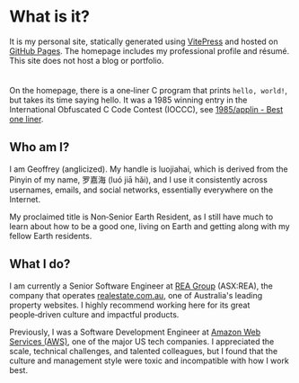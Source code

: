 # What is it?

It is my personal site, statically generated using [VitePress](https://vitepress.dev/) and hosted on [GitHub Pages](https://docs.github.com/en/pages). The homepage includes my professional profile and résumé. This site does not host a blog or portfolio.

<div class="tip custom-block" style="padding-top: 8px">

On the homepage, there is a one‑liner C program that prints `hello, world!`, but takes its time saying hello. It was a 1985 winning entry in the International Obfuscated C Code Contest (IOCCC), see [1985/applin - Best one liner](https://www.ioccc.org/1985/applin/index.html).

</div>

## Who am I?

I am Geoffrey (anglicized). My handle is luojiahai, which is derived from the Pinyin of my name, 罗嘉海 (luó jiā hǎi), and I use it consistently across usernames, emails, and social networks, essentially everywhere on the Internet.

My proclaimed title is Non‑Senior Earth Resident, as I still have much to learn about how to be a good one, living on Earth and getting along with my fellow Earth residents.

## What I do?

I am currently a Senior Software Engineer at [REA Group](https://www.rea-group.com/) (ASX:REA), the company that operates [realestate.com.au](https://www.realestate.com.au/), one of Australia's leading property websites. I highly recommend working here for its great people‑driven culture and impactful products.

Previously, I was a Software Development Engineer at [Amazon Web Services (AWS)](https://aws.amazon.com/), one of the major US tech companies. I appreciated the scale, technical challenges, and talented colleagues, but I found that the culture and management style were toxic and incompatible with how I work best.
